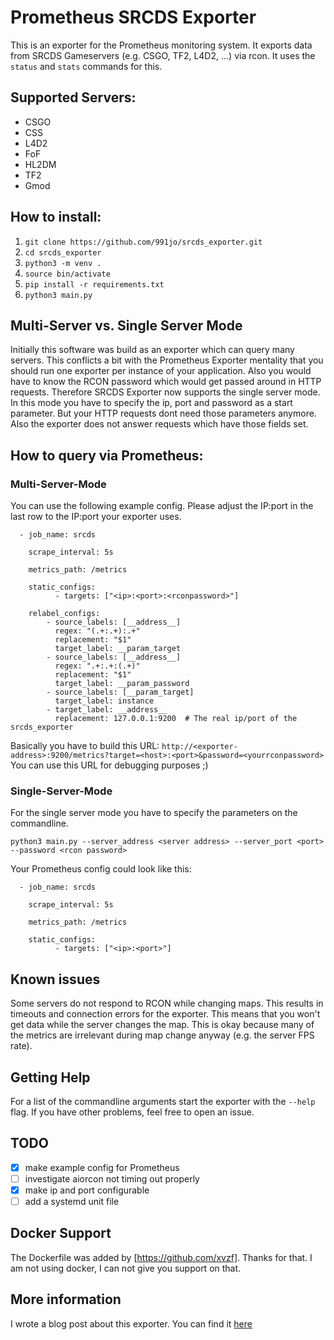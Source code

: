 # Prometheus SRCDS Exporter

This is an exporter for the Prometheus monitoring system.
It exports data from SRCDS Gameservers (e.g. CSGO, TF2, L4D2, ...) via rcon.
It uses the `status` and `stats` commands for this.

## Supported Servers:

- CSGO
- CSS
- L4D2
- FoF
- HL2DM
- TF2
- Gmod

## How to install:

1. `git clone https://github.com/991jo/srcds_exporter.git`
2. `cd srcds_exporter`
3. `python3 -m venv .`
4. `source bin/activate`
4. `pip install -r requirements.txt`
5. `python3 main.py`

## Multi-Server vs. Single Server Mode

Initially this software was build as an exporter which can query many servers.
This conflicts a bit with the Prometheus Exporter mentality that you should
run one exporter per instance of your application.
Also you would have to know the RCON password which would get passed around
in HTTP requests.
Therefore SRCDS Exporter now supports the single server mode.
In this mode you have to specify the ip, port and password as a start
parameter. But your HTTP requests dont need those parameters anymore.
Also the exporter does not answer requests which have those fields set.

## How to query via Prometheus:

### Multi-Server-Mode

You can use the following example config.
Please adjust the IP:port in the last row to the IP:port your exporter uses.
```
  - job_name: srcds

    scrape_interval: 5s

    metrics_path: /metrics

    static_configs:
          - targets: ["<ip>:<port>:<rconpassword>"]

    relabel_configs:
        - source_labels: [__address__]
          regex: "(.+:.+):.+"
          replacement: "$1"
          target_label: __param_target
        - source_labels: [__address__]
          regex: ".+:.+:(.+)"
          replacement: "$1"
          target_label: __param_password
        - source_labels: [__param_target]
          target_label: instance
        - target_label: __address__
          replacement: 127.0.0.1:9200  # The real ip/port of the srcds_exporter
```

Basically you have to build this URL:
`http://<exporter-address>:9200/metrics?target=<host>:<port>&password=<yourrconpassword>`
You can use this URL for debugging purposes ;)

### Single-Server-Mode

For the single server mode you have to specify the parameters on the commandline.

    python3 main.py --server_address <server address> --server_port <port> --password <rcon password>

Your Prometheus config could look like this:

```
  - job_name: srcds

    scrape_interval: 5s

    metrics_path: /metrics

    static_configs:
          - targets: ["<ip>:<port>"]
```

## Known issues

Some servers do not respond to RCON while changing maps.
This results in timeouts and connection errors for the exporter.
This means that you won't get data while the server changes the map.
This is okay because many of the metrics are irrelevant during map change anyway
(e.g. the server FPS rate).

## Getting Help

For a list of the commandline arguments start the exporter with the `--help`
flag.
If you have other problems, feel free to open an issue.

## TODO

- [x] make example config for Prometheus
- [ ] investigate aiorcon not timing out properly
- [x] make ip and port configurable
- [ ] add a systemd unit file

## Docker Support

The Dockerfile was added by [https://github.com/xvzf]. Thanks for that.
I am not using docker, I can not give you support on that.

## More information

I wrote a blog post about this exporter. You can find it [here](http://swagspace.org/posts/srcds-exporter.html)
